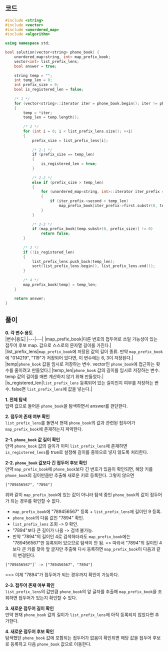## 코드
``` c++
#include <string>
#include <vector>
#include <unordered_map>
#include <algorithm>

using namespace std;

bool solution(vector<string> phone_book) {
    unordered_map<string, int> map_prefix_book;
    vector<int> list_prefix_lens;
    bool answer = true;
    
    string temp = "";
    int temp_len = 0;
    int prefix_size = 0;
    bool is_registered_len = false;
    
    /* 1 */
    for (vector<string>::iterator iter = phone_book.begin(); iter != phone_book.end(); ++iter)
    {
        temp = *iter;
        temp_len = temp.length();
        
        /* 2 */
        for (int i = 0; i < list_prefix_lens.size(); ++i) 
        {
            prefix_size = list_prefix_lens[i];
            
            /* 2-1 */
            if (prefix_size == temp_len)
            {
                is_registered_len = true;
            }
            
            /* 2-2 */
            else if (prefix_size > temp_len)
            {
                for (unordered_map<string, int>::iterator iter_prefix = map_prefix_book.begin(); iter_prefix != map_prefix_book.end(); ++iter_prefix)
                {
                    if (iter_prefix->second > temp_len)
                        map_prefix_book[iter_prefix->first.substr(0, temp_len)] = temp_len;
                }
            }
            
            /* 2-3 */
            if (map_prefix_book[temp.substr(0, prefix_size)] != 0)
                return false;
        }
        
        /* 3 */
        if (!is_registered_len)
        {
            list_prefix_lens.push_back(temp_len);
            sort(list_prefix_lens.begin(), list_prefix_lens.end());
        }
        
        /* 4 */
        map_prefix_book[temp] = temp_len;
    }

    return answer;
}
```

## 풀이
**0. 각 변수 용도**  
|변수|용도|
|---|---|
|map_prefix_book|다른 번호의 접두어로 쓰일 가능성이 있는 접두어 후보 map. 값으로 스스로의 문자열 길이를 가진다.|
|list_prefix_lens|`map_prefix_book`에 저장된 값의 길이 종류. 만약 `map_prefix_book`에 "014219", "119"가 저장되어 있다면, 이 변수에는 6, 3이 저장된다.|
|temp|`phone_book` 값을 임시로 저장하는 변수. vector인 `phone_book`에 접근하는 횟수를 줄이려고 만들었다.|
|temp_len|`phone_book` 값의 길이를 임시로 저장하는 변수. temp 값의 길이를 매번 계산하지 않기 위해 만들었다.|
|is_registered_len|`list_prefix_lens` 등록되어 있는 길이인지 여부를 저장하는 변수. false면 `list_prefix_lens`에 값을 넣는다.|

**1. 전체 탐색**  
입력 값으로 들어온 `phone_book`을 탐색하면서 answer를 판단한다.

**2. 접두어 존재 여부 확인**  
`list_prefix_lens`를 돌면서 현재 `phone_book`의 값과 관련된 접두어가 `map_prefix_book`에 존재하는지 파악한다.

**2-1. `phone_book` 값 길이 확인**  
만약 `phone_book` 값의 길이가 이미 `list_prefix_lens`에 존재하면 `is_registered_lens`를 true로 설정해 길이를 중복으로 넣지 않도록 처리한다.

**2-2. `phone_book` 값보다 긴 접두어 후보 확인**  
만약 `map_prefix_book`에 `phone_book`보다 긴 번호가 있음이 확인되면, 해당 키를 `phone_book`의 길이만큼만 추출해 새로운 키로 등록한다.
그렇지 않으면
```
["789456567", "7894"]
```
위와 같이 `map_prefix_book`에 있는 값이 아니라 탐색 중인 `phone_book`의 값이 접두어가 되는 경우를 확인할 수 없다.
* `map_prefix_book`에 "789456567" 등록 + `list_prefix_lens`에 길이인 9 등록.
* `phone_book`의 다음 값인 "7894" 확인.
* `list_prefix_lens` 조회 -> 9 확인.
* "7894"보다 큰 길이가 나옴 -> 검색 불가능.
* 만약 "7894"의 길이인 4로 검색하더라도 `map_prefix_book`에는 "789456567"만 등록되어 있으므로 탐색이 안 됨.
=> 따라서 "7894"의 길이인 4보다 큰 키를 찾아 앞 글자만 추출해 다시 등록하면 `map_prefix_book`이 다음과 같이 변경된다.
```
["789456567"]` -> ["789456567", "7894"]
```
==> 이제 "7894"가 접두어가 되는 경우까지 확인이 가능하다.

**2-3. 접두어 존재 여부 확인**  
`list_prefix_lens`의 값만큼 `phone_book`의 앞 글자를 추출해 `map_prefix_book`을 조회하면 접두어가 있는지 확인할 수 있다.

**3. 새로운 접두어 길이 확인**  
만약 현재 `phone_book` 값의 길이가 `list_prefix_lens`에 아직 등록되지 않았다면 추가한다.

**4. 새로운 접두어 후보 확인**  
탐색했던 `phone_book` 값에 포함되는 접두어가 없음이 확인되면 해당 값을 접두어 후보로 등록하고 다음 `phone_book` 값으로 이동한다.

